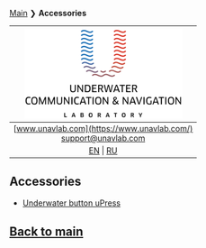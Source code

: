 [Main](/README.md) ❯ **Accessories**

| ![logo](/documentation/sm_logo.png) |
| :---: |
| [www.unavlab.com](https://www.unavlab.com/) <br/> [support@unavlab.com](mailto:support@unavlab.com) |
| [EN](accessories_en.md) \| [RU](accessories_ru.md) |

## Accessories
* [Underwater button uPress](/documentation/EN/Accessories/uPress_Specification_en.md)

## [Back to main](README.md)
